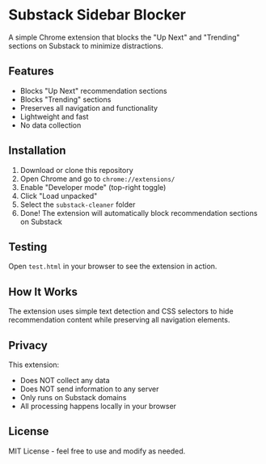 # Substack Sidebar Blocker

A simple Chrome extension that blocks the "Up Next" and "Trending" sections on Substack to minimize distractions.

## Features

- Blocks "Up Next" recommendation sections
- Blocks "Trending" sections  
- Preserves all navigation and functionality
- Lightweight and fast
- No data collection

## Installation

1. Download or clone this repository
2. Open Chrome and go to `chrome://extensions/`
3. Enable "Developer mode" (top-right toggle)
4. Click "Load unpacked"
5. Select the `substack-cleaner` folder
6. Done! The extension will automatically block recommendation sections on Substack

## Testing

Open `test.html` in your browser to see the extension in action.

## How It Works

The extension uses simple text detection and CSS selectors to hide recommendation content while preserving all navigation elements.

## Privacy

This extension:
- Does NOT collect any data
- Does NOT send information to any server
- Only runs on Substack domains
- All processing happens locally in your browser

## License

MIT License - feel free to use and modify as needed.